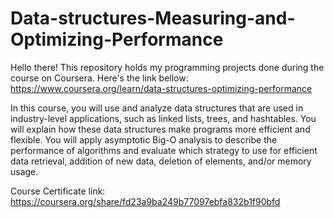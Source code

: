 # Data-structures-Measuring-and-Optimizing-Performance

Hello there!
This repository holds my programming projects done during the course on Coursera. Here's the link bellow:
https://www.coursera.org/learn/data-structures-optimizing-performance

In this course, you will use and analyze data structures that are used in industry-level applications, such as linked lists, trees, and hashtables.  You will explain how these data structures make programs more efficient and flexible.  You will apply asymptotic Big-O analysis to describe the performance of algorithms and evaluate which strategy to use for efficient data retrieval, addition of new data, deletion of elements, and/or memory usage.

Course Certificate link:
https://coursera.org/share/fd23a9ba249b77097ebfa832b1f90bfd
